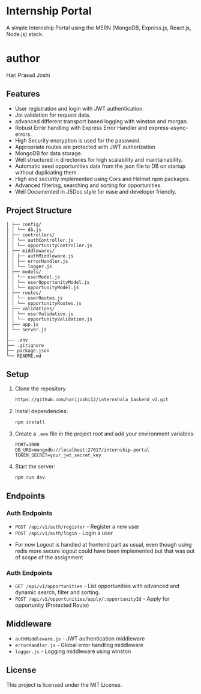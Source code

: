 # Internship Portal

A simple Internship Portal using the MERN (MongoDB, Express.js, React.js, Node.js) stack.

# author

Hari Prasad Joshi

## Features

- User registration and login with JWT authentication.
- Joi validation for request data.
- advanced different transport based logging with winston and morgan.
- Robust Error handling with Express Error Handler and express-async-errors.
- High Security encryption is used for the password.
- Appropriate routes are protected with JWT authorization
- MongoDB for data storage.
- Well structured in directories for high scalability and maintainability.
- Automatic seed opportunities data from the json file to DB on startup without duplicating them.
- High end security implemented using Cors and Helmet npm packages.
- Advanced filtering, searching and sorting for opportunities.
- Well Documented in JSDoc style for ease and developer friendly.

## Project Structure

```├── src/
│ ├── config/
│ │ └── db.js
│ ├── controllers/
│ │ └── authController.js
│ │ └── opportunityController.js
│ ├── middlewares/
│ │ ├── authMiddleware.js
│ │ ├── errorHandler.js
│ │ └── logger.js
│ ├── models/
│ │ └── userModel.js
│ │ └── userOpportunityModel.js
│ │ └── opportunityModel.js
│ ├── routes/
│ │ └── userRoutes.js
│ │ └── opportunityRoutes.js
│ ├── validations/
│ │ └── userValidation.js
│ │ └── opportunityValidation.js
│ ├── app.js
│ └── server.js
│
├── .env
├── .gitignore
├── package.json
└── README.md
```

## Setup

1. Clone the repository
   ```bash
   https://github.com/harijoshi12/internshala_backend_v2.git
   ```
2. Install dependencies:

   ```bash
   npm install
   ```

3. Create a `.env` file in the project root and add your environment variables:

   ```env
   PORT=3000
   DB_URI=mongodb://localhost:27017/internship-portal
   TOKEN_SECRET=your_jwt_secret_key
   ```

4. Start the server:

   ```bash
   npm run dev
   ```

## Endpoints

### Auth Endpoints

- `POST /api/v1/auth/register` - Register a new user
- `POST /api/v1/auth/login` - Login a user

* For now Logout is handled at frontend part as usual, even though using redis more secure logout could have been implemented but that was out of scope of the assignment

### Auth Endpoints

- `GET /api/v1/opportunities` - List opportunities with advanced and dynamic search, filter and sorting.
- `POST /api/v1/opportunities/apply/:opportunityId` - Apply for opportunity (Protected Route)

## Middleware

- `authMiddleware.js` - JWT authentication middleware
- `errorHandler.js` - Global error handling middleware
- `logger.js` - Logging middleware using winston

## License

This project is licensed under the MIT License.
